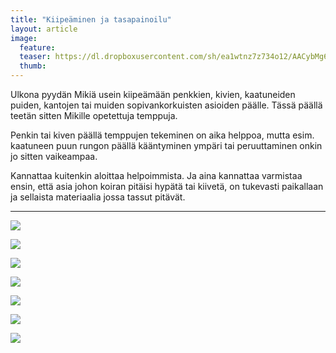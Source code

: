 ```yaml
---
title: "Kiipeäminen ja tasapainoilu"
layout: article
image:
  feature:
  teaser: https://dl.dropboxusercontent.com/sh/ea1wtnz7z734o12/AACybMg6tPJ9ywdWPl5L18_Na/aktivointi/kiipeaminen-ja-tasapainoilu/DSC29281-245px.jpg
  thumb:
---
```


Ulkona pyydän Mikiä usein kiipeämään penkkien, kivien, kaatuneiden puiden, kantojen tai muiden sopivankorkuisten asioiden päälle. Tässä päällä teetän sitten Mikille opetettuja temppuja.

Penkin tai kiven päällä temppujen tekeminen on aika helppoa, mutta esim. kaatuneen puun rungon päällä kääntyminen ympäri tai peruuttaminen onkin jo sitten vaikeampaa.

Kannattaa kuitenkin aloittaa helpoimmista. Ja aina kannattaa varmistaa ensin, että asia johon koiran pitäisi hypätä tai kiivetä, on tukevasti paikallaan ja sellaista materiaalia jossa tassut pitävät.

---

[![](https://dl.dropboxusercontent.com/sh/ea1wtnz7z734o12/AADkthpuEgZpRJQew7UJJsLNa/aktivointi/kiipeaminen-ja-tasapainoilu/DSC29281_2-800px.jpg)](https://dl.dropboxusercontent.com/sh/ea1wtnz7z734o12/AACJOWHqAInkj0r1KvIwbzZba/aktivointi/kiipeaminen-ja-tasapainoilu/DSC29281_2.jpg)

[![](https://dl.dropboxusercontent.com/sh/ea1wtnz7z734o12/AACD83nQgqlfRBCD19ZQ-0YHa/aktivointi/kiipeaminen-ja-tasapainoilu/DSC29291_2-800px.jpg)](https://dl.dropboxusercontent.com/sh/ea1wtnz7z734o12/AAC0zBAKvflBEcZ-1IRMaOPGa/aktivointi/kiipeaminen-ja-tasapainoilu/DSC29291_2.jpg)

[![](https://dl.dropboxusercontent.com/sh/ea1wtnz7z734o12/AACHCdjhzUZioTDTaTGnBRCta/aktivointi/kiipeaminen-ja-tasapainoilu/DSC07458_2-800px.jpg)](https://dl.dropboxusercontent.com/sh/ea1wtnz7z734o12/AAAGCvC6dA6BVnYL2zFDmewYa/aktivointi/kiipeaminen-ja-tasapainoilu/DSC07458_2.jpg)

[![](https://dl.dropboxusercontent.com/sh/ea1wtnz7z734o12/AACIi6kVjNmAxE3yThPBuMYea/aktivointi/kiipeaminen-ja-tasapainoilu/DSC02974_2-800px.jpg)](https://dl.dropboxusercontent.com/sh/ea1wtnz7z734o12/AAC5irjS85m6Iwotr2vcMt73a/aktivointi/kiipeaminen-ja-tasapainoilu/DSC02974_2.jpg)

[![](https://dl.dropboxusercontent.com/sh/ea1wtnz7z734o12/AADnEQ3zYc4-O8ZH5u4C5XM7a/aktivointi/kiipeaminen-ja-tasapainoilu/DSC13827_2-800px.jpg)](https://dl.dropboxusercontent.com/sh/ea1wtnz7z734o12/AADl2i0B6NNvUSqWXqP6s62ha/aktivointi/kiipeaminen-ja-tasapainoilu/DSC13827_2.jpg)

[![](https://dl.dropboxusercontent.com/sh/ea1wtnz7z734o12/AACfvEAcSStlYaoDcrAsc16ja/aktivointi/kiipeaminen-ja-tasapainoilu/DSC25473_2-800px.jpg)](https://dl.dropboxusercontent.com/sh/ea1wtnz7z734o12/AADMCIZ4JomFnTnLfZuIzL9ma/aktivointi/kiipeaminen-ja-tasapainoilu/DSC25473_2.jpg)

[![](https://dl.dropboxusercontent.com/sh/ea1wtnz7z734o12/AABH7UNVkVusBDuiaK7ehlCca/aktivointi/kiipeaminen-ja-tasapainoilu/DSC23866_2-800px.jpg)](https://dl.dropboxusercontent.com/sh/ea1wtnz7z734o12/AAAm7vwB6oO3CouzQSUIog_Wa/aktivointi/kiipeaminen-ja-tasapainoilu/DSC23866_2.jpg)
